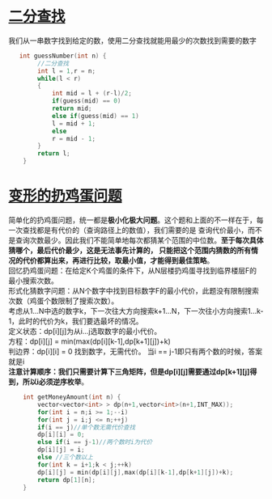 # [二分查找](https://leetcode-cn.com/problems/guess-number-higher-or-lower/)
我们从一串数字找到给定的数，使用二分查找就能用最少的次数找到需要的数字
```cpp
   int guessNumber(int n) {
        //二分查找
        int l = 1,r = n;
        while(l < r)
        {
            int mid = l + (r-l)/2;
            if(guess(mid) == 0)
            return mid;
            else if(guess(mid) == 1)
            l = mid + 1;
            else
            r = mid - 1;
        }
        return l;
    }
```
# [变形的扔鸡蛋问题](https://leetcode-cn.com/problems/guess-number-higher-or-lower-ii/)
简单化的扔鸡蛋问题，统一都是**极小化极大问题**。这个题和上面的不一样在于，每一次查找都是有代价的（查询路径上的数值），我们需要的是
查询代价最小，而不是查询次数最少。因此我们不能简单地每次都猜某个范围的中位数。**至于每次具体猜哪个，最后代价最少，这是无法事先计算的，
只能把这个范围内猜数的所有情况的代价都算出来，再进行比较，取最小值，才能得到最佳策略**。    
回忆扔鸡蛋问题：在给定K个鸡蛋的条件下，从N层楼扔鸡蛋寻找到临界楼层F的最小搜索次数。      
形式化猜数字问题：从N个数字中找到目标数字F的最小代价，此题没有限制搜索次数（鸡蛋个数限制了搜索次数）。  
考虑从1...N中选的数字k，下一次往大方向搜索k+1...N，下一次往小方向搜索1...k-1，此时的代价为k，我们要选最坏的情况。    
定义状态：dp[i][j]为从i...j选取数字的最小代价。   
方程：dp[i][j] = min(max(dp[i][k-1],dp[k+1][j])+k)     
判边界：dp[i][i] = 0 找到数字，无需代价。 当i == j-1即只有两个数的时候，答案就是i     
**注意计算顺序：我们只需要计算下三角矩阵，但是dp[i][j]需要通过dp[k+1][j]得到，所以i必须逆序枚举**。   
```cpp
    int getMoneyAmount(int n) {
        vector<vector<int> > dp(n+1,vector<int>(n+1,INT_MAX));
        for(int i = n;i >= 1;--i)
        for(int j = i;j <= n;++j)
        if(i == j)//单个数无需代价查找
        dp[i][i] = 0;
        else if(i == j-1)//两个数时i为代价
        dp[i][j] = i;
        else //三个数以上
        for(int k = i+1;k < j;++k)
        dp[i][j] = min(dp[i][j],max(dp[i][k-1],dp[k+1][j])+k);
        return dp[1][n];
    }
```
